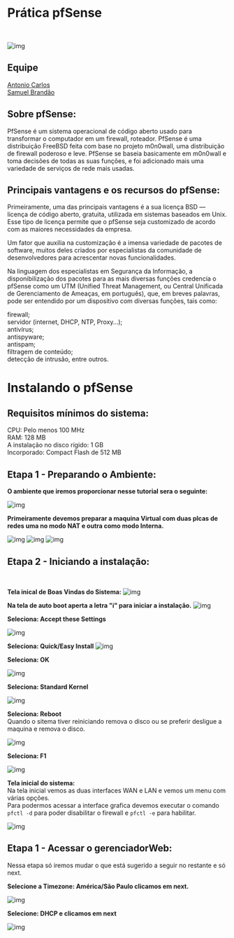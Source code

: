 # Prática pfSense
<br>

![img](https://github.com/AnttoniC/Seguranca-da-Informacao/blob/master/pfSense/img/pfsense.png)

## Equipe
[Antonio Carlos](https://github.com/AnttoniC/Seguranca-da-Informacao)<br>
[Samuel Brandão](https://github.com/SamuelBrandao08/Seguranca)

## Sobre pfSense:

PfSense é um sistema operacional de código aberto usado para transformar o computador em um
firewall, roteador. PfSense é uma distribuição FreeBSD feita com base no projeto m0n0wall, uma distribuição
de firewall poderoso e leve. PfSense se baseia basicamente em m0n0wall e toma decisões de todas as suas
funções, e foi adicionado mais uma variedade de serviços de rede mais usadas.

## Principais vantagens e os recursos do pfSense:
Primeiramente, uma das principais vantagens é a sua licença BSD — licença de código aberto, gratuita, utilizada em sistemas baseados em Unix. Esse tipo de licença permite que o pfSense seja customizado de acordo com as maiores necessidades da empresa.

Um fator que auxilia na customização é a imensa variedade de pacotes de software, muitos deles criados por especialistas da comunidade de desenvolvedores para acrescentar novas funcionalidades.

Na linguagem dos especialistas em Segurança da Informação, a disponibilização dos pacotes para as mais diversas funções credencia o pfSense como um UTM (Unified Threat Management, ou Central Unificada de Gerenciamento de Ameaças, em português), que, em breves palavras, pode ser entendido por um dispositivo com diversas funções, tais como:

firewall;<br>
servidor (internet, DHCP, NTP, Proxy…);<br>
antivírus;<br>
antispyware;<br>
antispam;<br>
filtragem de conteúdo;<br>
detecção de intrusão, entre outros.

# Instalando o pfSense

## Requisitos mínimos do sistema:

CPU:                             Pelo menos 100 MHz<br>
RAM:                             128 MB<br>
A instalação no disco rígido:	   1 GB<br>
Incorporado:                     Compact Flash de 512 MB

## Etapa 1 - Preparando o Ambiente:

<strong>O ambiente que iremos proporcionar nesse tutorial sera o seguinte:</strong>

![img](https://github.com/AnttoniC/Seguranca-da-Informacao/blob/master/pfSense/img/Ambiente%20Pfsense.png)


<strong>Primeiramente devemos preparar a maquina Virtual com duas plcas de redes uma no modo NAT e outra como modo Interna.</strong>

![img](https://github.com/AnttoniC/Seguranca-da-Informacao/blob/master/pfSense/img/P13.png)
![img](https://github.com/AnttoniC/Seguranca-da-Informacao/blob/master/pfSense/img/P15.png)
![img](https://github.com/AnttoniC/Seguranca-da-Informacao/blob/master/pfSense/img/P14.png)

## Etapa 2 - Iniciando a instalação:
<br>

<strong>Tela inical de Boas Vindas do Sistema:</strong>
![img](https://github.com/AnttoniC/Seguranca-da-Informacao/blob/master/pfSense/img/P00.png)


<strong>Na tela de auto boot aperta a letra "i" para iniciar a instalação.</strong>
![img](https://github.com/AnttoniC/Seguranca-da-Informacao/blob/master/pfSense/img/P1.png)

<strong>Seleciona: Accept these Settings</strong>

![img](https://github.com/AnttoniC/Seguranca-da-Informacao/blob/master/pfSense/img/P2.png)

<strong>Seleciona: Quick/Easy Install</strong>
![img](https://github.com/AnttoniC/Seguranca-da-Informacao/blob/master/pfSense/img/P3.png)

<strong>Seleciona: OK</strong>

![img](https://github.com/AnttoniC/Seguranca-da-Informacao/blob/master/pfSense/img/P4.png)

<strong>Seleciona: Standard Kernel</strong>

![img](https://github.com/AnttoniC/Seguranca-da-Informacao/blob/master/pfSense/img/P5.png)

<strong>Seleciona: Reboot</strong><br>
Quando o sitema tiver reiniciando remova o disco ou se preferir desligue a maquina e remova o disco.

![img](https://github.com/AnttoniC/Seguranca-da-Informacao/blob/master/pfSense/img/P6.png)

<strong>Seleciona: F1</strong>

![img](https://github.com/AnttoniC/Seguranca-da-Informacao/blob/master/pfSense/img/P7.png)


<strong>Tela inicial do sistema:</strong><br>
Na tela inicial vemos as duas interfaces WAN e LAN e vemos um menu com várias opções.<br>
Para podermos acessar a interface grafica devemos executar o comando `pfctl -d` para poder disabilitar o firewall e
`pfctl -e` para habilitar. 

![img](https://github.com/AnttoniC/Seguranca-da-Informacao/blob/master/pfSense/img/A5.png)


## Etapa 1 - Acessar o gerenciadorWeb:
Nessa etapa só iremos mudar o que está sugerido a seguir no restante e só next.


<strong>Selecione a Timezone: América/São Paulo clicamos em next.</strong>

![img](https://github.com/AnttoniC/Seguranca-da-Informacao/blob/master/pfSense/img/A1.jpg)

<strong>Selecione: DHCP e clicamos em next</strong>

![img](https://github.com/AnttoniC/Seguranca-da-Informacao/blob/master/pfSense/img/A2.jpg)

<strong></strong>
<strong></strong>
<strong></strong>
<strong></strong>
<strong></strong>
